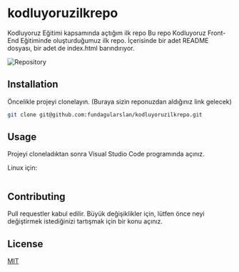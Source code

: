 # kodluyoruzilkrepo
Kodluyoruz Eğitimi kapsamında açtığım ilk repo
Bu repo Kodluyoruz Front-End Eğitiminde oluşturduğumuz ilk repo. İçerisinde bir adet README dosyası, bir adet de index.html barındırıyor.

![Repository](https://i.ibb.co/TKGtbTN/Opera-Snapshot-2022-07-22-183007-github-com.png)
## Installation
Öncelikle projeyi clonelayın. (Buraya sizin reponuzdan aldığınız link gelecek)
```bash
git clone git@github.com:fundagularslan/kodluyoruzilkrepo.git
```
## Usage
Projeyi cloneladıktan sonra Visual Studio Code programında açınız.

Linux için:
```linux cd kodluyoruzilkrepocode .
```
## Contributing
Pull requestler kabul edilir. Büyük değişiklikler için, lütfen önce neyi değiştirmek istediğinizi tartışmak için bir konu açınız.

## License
[MIT](https://choosealicense.com/licenses/mit/)

